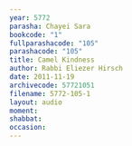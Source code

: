 ```yaml
---
year: 5772
parasha: Chayei Sara
bookcode: "1"
fullparashacode: "105"
parashacode: "105"
title: Camel Kindness
author: Rabbi Eliezer Hirsch
date: 2011-11-19
archivecode: 57721051
filename: 5772-105-1
layout: audio
moment: 
shabbat: 
occasion: 
---
```

